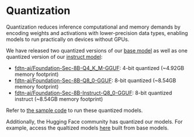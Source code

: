 # Quantization

Quantization reduces inference computational and memory demands by encoding weights and activations with lower-precision data types, enabling models to run practically on devices without GPUs.

We have released two quantized versions of our [base model](https://huggingface.co/fdtn-ai/Foundation-Sec-8B) as well as one quantized version of our [instruct model](https://huggingface.co/fdtn-ai/Foundation-Sec-8B-Instruct):
- [fdtn-ai/Foundation-Sec-8B-Q4_K_M-GGUF](https://huggingface.co/fdtn-ai/Foundation-Sec-8B-Q4_K_M-GGUF): 4-bit quantized (~4.92GB memory footprint)
- [fdtn-ai/Foundation-Sec-8B-Q8_0-GGUF](https://huggingface.co/fdtn-ai/Foundation-Sec-8B-Q8_0-GGUF): 8-bit quantized (~8.54GB memory footprint)
- [fdtn-ai/Foundation-Sec-8B-Instruct-Q8_0-GGUF](https://huggingface.co/fdtn-ai/Foundation-Sec-8B-Instruct-Q8_0-GGUF): 8-bit quantized instruct (~8.54GB memory footprint)

Refer to [the sample code](https://github.com/RobustIntelligence/foundation-ai-cookbook/blob/main/3_adoptions/quantization/quantization.ipynb) to run these quantized models.

Additionally, the Hugging Face community has quantized our models. For example, access the qualtized models [here](https://huggingface.co/models?other=base_model%3Aquantized%3Afdtn-ai%2FFoundation-Sec-8B) built from base models.

